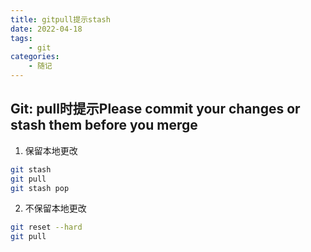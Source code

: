 ```yaml
---
title: gitpull提示stash
date: 2022-04-18
tags: 
    - git
categories: 
    - 随记
---
```

## Git: pull时提示Please commit your changes or stash them before you merge

1. 保留本地更改

```bash
git stash
git pull 
git stash pop
```

2. 不保留本地更改

```bash
git reset --hard
git pull
```